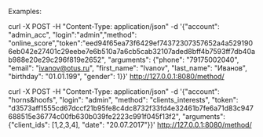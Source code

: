Examples:

curl -X POST  -H "Content-Type: application/json" -d '{"account": "admin_acc", "login":"admin","method": "online_score","token":"eed94f65ea73f6429ef74372307357652a4a5291906eb042e27401c29eebe7e6b510a7a6cb5cab32107aded8bff4b7593ff7db40ab988e20e29c296f819e2652",
 "arguments": {"phone": "79175002040", "email": "ivanov@otus.ru", "first_name": "Ivanov",
"last_name": "Иванов", "birthday": "01.01.199", "gender": 1}}' http://127.0.0.1:8080/method/

curl -X POST  -H "Content-Type: application/json" -d '{"account": "horns&hoofs", "login": "admin",
"method": "clients_interests", "token":
"d3573aff1555cd67dccf21b95fe8c4dc8732f33fd4e32461b7fe6a71d83c947688515e36774c00fb630b039fe2223c991f045f13f2",
 "arguments": {"client_ids": [1,2,3,4], "date": "20.07.2017"}}' http://127.0.0.1:8080/method/




